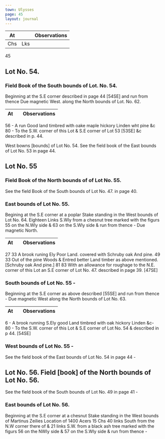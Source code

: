 ```yaml
---
town: Ulysses
page: 45
layout: journal
---
```


| At |    | Observations |
| -- | -- | ------------ |
| Chs | Lks | |

45

## Lot No. 54.
### Field Book of the South bounds of Lot. No. 54.
Beginning at the S.E corner described in page 44 [54SE] and run from thence Due magnetic West. along the North bounds of Lot. No. 62.

| At |    | Observations |
| -- | -- | ------------ |
56  -  A run Good land timbred with oake maple hickory Linden wht pine &c
80  -  To the S.W. corner of this Lot & S.E corner of Lot 53 [53SE] &c described in p. 44.

West bowns [bounds] of Lot No. 54.
See the field book of the East bounds of Lot No. 53 in page 44.

## Lot No. 55
### Field Book of the North bounds of of Lot No. 55.
See the field Book of the South bounds of Lot No. 47. in page 40.

### East bounds of Lot No. 55.
Begining at the S.E corner at a poplar Stake standing in the West bounds of Lot No. 64. Eighteen Links S.Wly from a chesnut tree marked with the figurs 55 on the N.Wly side & 63 on the S.Wly side & run from thence - Due magnetic North.

| At |    | Observations |
| -- | -- | ------------ |
27  33  A brook runing Ely Poor Land. covered with Schruby oak And pine.
49  33  Out of the pine Woods & Entred better Land timber as above mentioned. 
[Schruby oak And pine.]
81  83  With an allowance for roughage to the N.E. corner of this Lot an S.E corner of Lot 
No. 47. described in page 39. [47SE]

### South bounds of Lot No. 55 - 
Beginning at the S.E corner as above described [55SE] and run from thence - Due magnetic West along the North bounds of Lot No. 63.

| At |    | Observations |
| -- | -- | ------------ |
6  -  A brook running S.Ely good Land timbred with oak hickory Linden &c-
80  -  To the S.W. corner of this Lot & S.E corner of Lot No. 54 & described in p 44. 
[54SE]

### West bounds of Lot No. 55 -
See the field book of the East bounds of Lot No. 54 in page 44 -

## Lot No. 56.    Field [book] of the North bounds of Lot No. 56.
See the field book of the South bounds of Lot No. 49 in page 41 -

### East bounds of Lot No. 56.
Beginning at the S.E corner at a chesnut Stake standing in the West bounds of Martinus Zeilies Location of 1400 Acers 15 Chs 40 links South from the N.W corner there of & 21 links S.W. from a black ash tree marked with the figurs 56 on the NWly side & 57 on the S.Wly side & run from thence -
